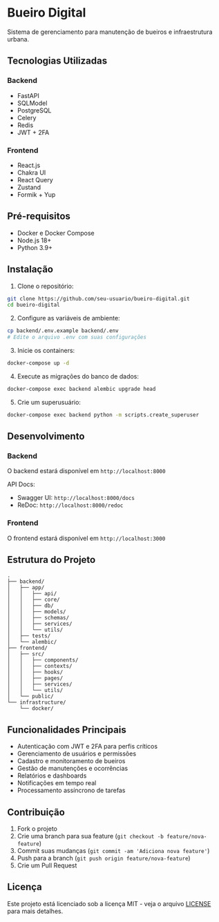 # Bueiro Digital

Sistema de gerenciamento para manutenção de bueiros e infraestrutura urbana.

## Tecnologias Utilizadas

### Backend
- FastAPI
- SQLModel
- PostgreSQL
- Celery
- Redis
- JWT + 2FA

### Frontend
- React.js
- Chakra UI
- React Query
- Zustand
- Formik + Yup

## Pré-requisitos

- Docker e Docker Compose
- Node.js 18+
- Python 3.9+

## Instalação

1. Clone o repositório:
```bash
git clone https://github.com/seu-usuario/bueiro-digital.git
cd bueiro-digital
```

2. Configure as variáveis de ambiente:
```bash
cp backend/.env.example backend/.env
# Edite o arquivo .env com suas configurações
```

3. Inicie os containers:
```bash
docker-compose up -d
```

4. Execute as migrações do banco de dados:
```bash
docker-compose exec backend alembic upgrade head
```

5. Crie um superusuário:
```bash
docker-compose exec backend python -m scripts.create_superuser
```

## Desenvolvimento

### Backend

O backend estará disponível em `http://localhost:8000`

API Docs:
- Swagger UI: `http://localhost:8000/docs`
- ReDoc: `http://localhost:8000/redoc`

### Frontend

O frontend estará disponível em `http://localhost:3000`

## Estrutura do Projeto

```
.
├── backend/
│   ├── app/
│   │   ├── api/
│   │   ├── core/
│   │   ├── db/
│   │   ├── models/
│   │   ├── schemas/
│   │   ├── services/
│   │   └── utils/
│   ├── tests/
│   └── alembic/
├── frontend/
│   ├── src/
│   │   ├── components/
│   │   ├── contexts/
│   │   ├── hooks/
│   │   ├── pages/
│   │   ├── services/
│   │   └── utils/
│   └── public/
└── infrastructure/
    └── docker/
```

## Funcionalidades Principais

- Autenticação com JWT e 2FA para perfis críticos
- Gerenciamento de usuários e permissões
- Cadastro e monitoramento de bueiros
- Gestão de manutenções e ocorrências
- Relatórios e dashboards
- Notificações em tempo real
- Processamento assíncrono de tarefas

## Contribuição

1. Fork o projeto
2. Crie uma branch para sua feature (`git checkout -b feature/nova-feature`)
3. Commit suas mudanças (`git commit -am 'Adiciona nova feature'`)
4. Push para a branch (`git push origin feature/nova-feature`)
5. Crie um Pull Request

## Licença

Este projeto está licenciado sob a licença MIT - veja o arquivo [LICENSE](LICENSE) para mais detalhes.
